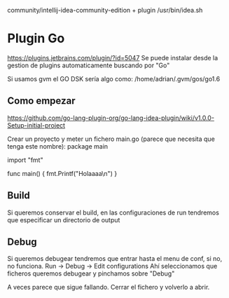 community/intellij-idea-community-edition + plugin
/usr/bin/idea.sh

# Plugin Go
https://plugins.jetbrains.com/plugin/?id=5047
Se puede instalar desde la gestion de plugins automaticamente buscando por "Go"

Si usamos gvm el GO DSK sería algo como: /home/adrian/.gvm/gos/go1.6


## Como empezar
https://github.com/go-lang-plugin-org/go-lang-idea-plugin/wiki/v1.0.0-Setup-initial-project

Crear un proyecto y meter un fichero main.go (parece que necesita que tenga este nombre):
package main

import "fmt"

func main() {
	fmt.Printf("Holaaaa\n")
}


## Build
Si queremos conservar el build, en las configuraciones de run tendremos que especificar un directorio de output


## Debug
Si queremos debugear tendremos que entrar hasta el menu de conf, si no, no funciona.
Run -> Debug -> Edit configurations
Ahí seleccionamos que ficheros queremos debugear y pinchamos sobre "Debug"

A veces parece que sigue fallando. Cerrar el fichero y volverlo a abrir.
